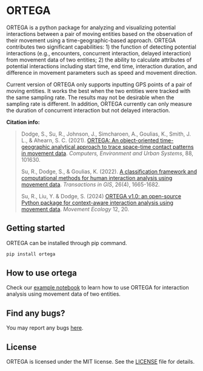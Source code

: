 # ORTEGA

ORTEGA is a python package for analyzing and visualizing potential interactions between a pair of moving entities based on the observation of their movement using a time-geographic-based approach.
ORTEGA contributes two significant capabilities: 1) the function of detecting potential interactions (e.g., encounters, concurrent interaction, delayed interaction) from movement data of two entities;  2) the ability to calculate attributes of potential interactions including start time, end time, interaction duration, and difference in movement parameters such as speed and movement direction.

Current version of ORTEGA only supports inputting GPS points of a pair of moving entities. It works the best when the two entities were tracked with the same sampling rate. The results may not be desirable when the sampling rate is different. In addition, ORTEGA currently can only measure the duration of concurrent interaction but not delayed interaction.  

**Citation info:**
> Dodge, S., Su, R., Johnson, J., Simcharoen, A., Goulias, K., Smith, J. L., & Ahearn, S. C. (2021). [ORTEGA: An object-oriented time-geographic analytical approach to trace space-time contact patterns in movement data](https://www.sciencedirect.com/science/article/pii/S0198971521000375). *Computers, Environment and Urban Systems*, 88, 101630.
> 
> Su, R., Dodge, S., & Goulias, K. (2022). [A classification framework and computational methods for human interaction analysis using movement data](https://onlinelibrary.wiley.com/doi/full/10.1111/tgis.12960). *Transactions in GIS*, 26(4), 1665-1682.
>
> Su, R., Liu, Y. & Dodge, S. (2024) [ORTEGA v1.0: an open-source Python package for context-aware interaction analysis using movement data](https://doi.org/10.1186/s40462-024-00460-2). *Movement Ecology* 12, 20. 




## Getting started
ORTEGA can be installed through pip command. 
```bash
pip install ortega
```
## How to use ortega

Check our [example notebook](https://github.com/move-ucsb/ORTEGA/blob/main/examples/example.ipynb) to learn how to use ORTEGA for interaction analysis using movement data of two entities.


[//]: # (```bash)
[//]: # (pip install --index-url https://test.pypi.org/simple/ --extra-index-url https://pypi.org/simple ortega)
[//]: # (```)

## Find any bugs?

You may report any bugs [here](https://github.com/move-ucsb/ORTEGA/issues).

## License
ORTEGA is licensed under the MIT license. See the [LICENSE](https://github.com/move-ucsb/ORTEGA/blob/main/LICENSE) file for details.

